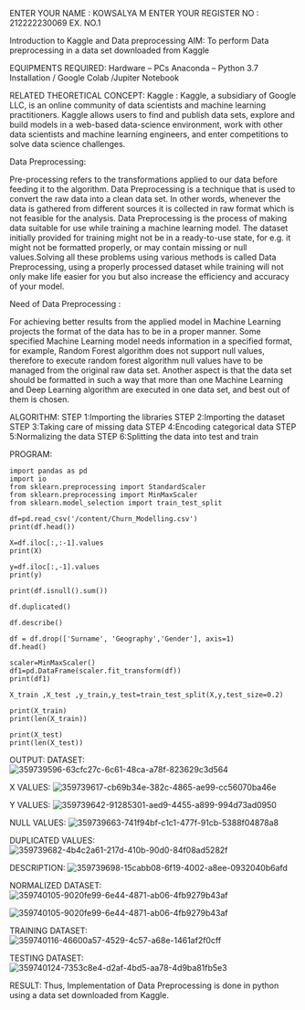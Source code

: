 ENTER YOUR NAME : KOWSALYA M
ENTER YOUR REGISTER NO : 212222230069
EX. NO.1

Introduction to Kaggle and Data preprocessing
AIM:
To perform Data preprocessing in a data set downloaded from Kaggle

EQUIPMENTS REQUIRED:
Hardware – PCs Anaconda – Python 3.7 Installation / Google Colab /Jupiter Notebook

RELATED THEORETICAL CONCEPT:
Kaggle : Kaggle, a subsidiary of Google LLC, is an online community of data scientists and machine learning practitioners. Kaggle allows users to find and publish data sets, explore and build models in a web-based data-science environment, work with other data scientists and machine learning engineers, and enter competitions to solve data science challenges.

Data Preprocessing:

Pre-processing refers to the transformations applied to our data before feeding it to the algorithm. Data Preprocessing is a technique that is used to convert the raw data into a clean data set. In other words, whenever the data is gathered from different sources it is collected in raw format which is not feasible for the analysis. Data Preprocessing is the process of making data suitable for use while training a machine learning model. The dataset initially provided for training might not be in a ready-to-use state, for e.g. it might not be formatted properly, or may contain missing or null values.Solving all these problems using various methods is called Data Preprocessing, using a properly processed dataset while training will not only make life easier for you but also increase the efficiency and accuracy of your model.

Need of Data Preprocessing :

For achieving better results from the applied model in Machine Learning projects the format of the data has to be in a proper manner. Some specified Machine Learning model needs information in a specified format, for example, Random Forest algorithm does not support null values, therefore to execute random forest algorithm null values have to be managed from the original raw data set. Another aspect is that the data set should be formatted in such a way that more than one Machine Learning and Deep Learning algorithm are executed in one data set, and best out of them is chosen.

ALGORITHM:
STEP 1:Importing the libraries
STEP 2:Importing the dataset
STEP 3:Taking care of missing data
STEP 4:Encoding categorical data
STEP 5:Normalizing the data
STEP 6:Splitting the data into test and train

PROGRAM:
```
import pandas as pd
import io
from sklearn.preprocessing import StandardScaler
from sklearn.preprocessing import MinMaxScaler
from sklearn.model_selection import train_test_split

df=pd.read_csv('/content/Churn_Modelling.csv')
print(df.head())

X=df.iloc[:,:-1].values
print(X)

y=df.iloc[:,-1].values
print(y)

print(df.isnull().sum())

df.duplicated()

df.describe()

df = df.drop(['Surname', 'Geography','Gender'], axis=1)
df.head()

scaler=MinMaxScaler()
df1=pd.DataFrame(scaler.fit_transform(df))
print(df1)

X_train ,X_test ,y_train,y_test=train_test_split(X,y,test_size=0.2)

print(X_train)
print(len(X_train))

print(X_test)
print(len(X_test))
```
OUTPUT:
DATASET:
![359739596-63cfc27c-6c61-48ca-a78f-823629c3d564](https://github.com/user-attachments/assets/c3e01668-317d-4fe5-9bc9-48df3bd14345)

X VALUES:
![359739617-cb69b34e-382c-4865-ae99-cc56070ba46e](https://github.com/user-attachments/assets/b1db2c07-47bc-499d-bd7b-086da918e622)

Y VALUES:
![359739642-91285301-aed9-4455-a899-994d73ad0950](https://github.com/user-attachments/assets/7fb1a674-8892-4892-be7f-ec4a0fc38a83)

NULL VALUES:
![359739663-741f94bf-c1c1-477f-91cb-5388f04878a8](https://github.com/user-attachments/assets/00576eb8-a636-456e-8f3c-a36602fc6cc1)

DUPLICATED VALUES:
![359739682-4b4c2a61-217d-410b-90d0-84f08ad5282f](https://github.com/user-attachments/assets/5339c969-9dc9-4693-ab10-1a6fd6c771be)

DESCRIPTION:
![359739698-15cabb08-6f19-4002-a8ee-0932040b6afd](https://github.com/user-attachments/assets/ac402197-1295-4bcf-8adc-df566adf86e7)

NORMALIZED DATASET:
![359740105-9020fe99-6e44-4871-ab06-4fb9279b43af](https://github.com/user-attachments/assets/f08a6b65-a144-439a-91d8-fc3d0e80b8aa)

![359740105-9020fe99-6e44-4871-ab06-4fb9279b43af](https://github.com/user-attachments/assets/edfe37a0-7289-4fa1-a464-5858ecb71fd9)

TRAINING DATASET:
![359740116-46600a57-4529-4c57-a68e-1461af2f0cff](https://github.com/user-attachments/assets/e852b478-68b8-40f5-8c79-6b67ff4e527e)

TESTING DATASET:
![359740124-7353c8e4-d2af-4bd5-aa78-4d9ba81fb5e3](https://github.com/user-attachments/assets/2d485ea1-d951-41da-8f16-b9e2cc33619f)

RESULT:
Thus, Implementation of Data Preprocessing is done in python using a data set downloaded from Kaggle.
